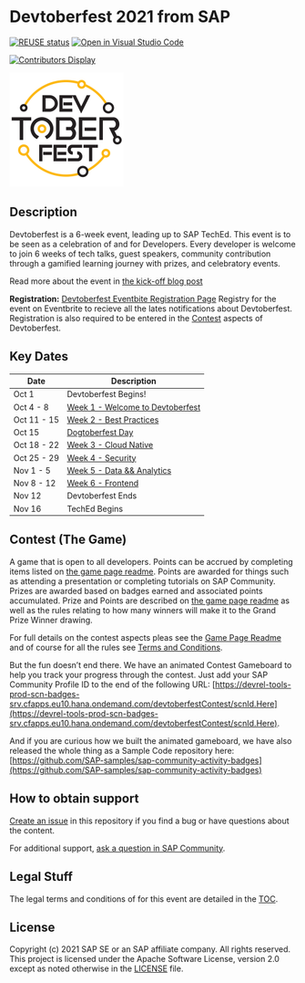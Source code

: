 # Devtoberfest 2021 from SAP
[![REUSE status](https://api.reuse.software/badge/github.com/SAP-samples/devtoberfest-2021)](https://api.reuse.software/info/github.com/SAP-samples/devtoberfest-2021)
[![Open in Visual Studio Code](https://open.vscode.dev/badges/open-in-vscode.svg)](https://open.vscode.dev/SAP-samples/devtoberfest-2021)

[![Contributors Display](https://badges.pufler.dev/contributors/SAP-samples/devtoberfest-2021?size=50&padding=5&bots=false)](https://badges.pufler.dev)

<img src="./images/Devtoberfest.jpg" width="200">

## Description

Devtoberfest is a 6-week event, leading up to SAP TechEd. This event is to be seen as a celebration of and for Developers. Every developer is welcome to join 6 weeks of tech talks, guest speakers, community contribution through a gamified learning journey with prizes, and celebratory events.

Read more about the event in [the kick-off blog post](https://blogs.sap.com/2021/09/07/devtoberfest-2021-the-developer-strikes-back/)

**Registration:** [Devtoberfest Eventbite Registration Page](https://www.eventbrite.com/e/168612930815)
Registry for the event on Eventbrite to recieve all the lates notifications about Devtoberfest.  Registration is also required to be entered in the [Contest](#contest-the-game) aspects of Devtoberfest.

## Key Dates

| Date | Description |
| ---------------- | ---------------- |
| Oct 1 | Devtoberfest Begins! |
| Oct 4 - 8 | [Week 1 - Welcome to Devtoberfest](topics/Week1_Welcome/README.md) |
| Oct 11 - 15 | [Week 2 - Best Practices](topics/Week2_Best_Practices/README.md) |
| Oct 15 | [Dogtoberfest Day](topics/Dogtoberfest/README.md) |
| Oct 18 - 22 | [Week 3 - Cloud Native](topics/Week3_Cloud_Native/README.md) |
| Oct 25 - 29 | [Week 4 - Security](topics/Week4_Security/README.md) |
| Nov 1 - 5 | [Week 5 - Data && Analytics](topics/Week5_Data/README.md) |
| Nov 8 - 12 | [Week 6 - Frontend](topics/Week6_Frontend/README.md) |
| Nov 12 | Devtoberfest Ends |
| Nov 16 | TechEd Begins


## Contest (The Game)

A game that is open to all developers.  Points can be accrued by completing items listed on [the game page readme](contest/readme.md).  Points are awarded for things such as attending a presentation or completing tutorials on SAP Community. Prizes are awarded based on badges earned and associated points accumulated.  Prize and Points are described on [the game page readme](contest/readme.md) as well as the rules relating to how many winners will make it to the Grand Prize Winner drawing.

For full details on the contest aspects pleas see the [Game Page Readme](contest/readme.md) and of course for all the rules see [Terms and Conditions](TOC.md).

But the fun doesn’t end there.  We have an animated Contest Gameboard to help you track your progress through the contest.  Just add your SAP Community Profile ID to the end of the following URL: [https://devrel-tools-prod-scn-badges-srv.cfapps.eu10.hana.ondemand.com/devtoberfestContest/scnId.Here](https://devrel-tools-prod-scn-badges-srv.cfapps.eu10.hana.ondemand.com/devtoberfestContest/scnId.Here).

And if you are curious how we built the animated gameboard, we have also released the whole thing as a Sample Code repository here: [https://github.com/SAP-samples/sap-community-activity-badges](https://github.com/SAP-samples/sap-community-activity-badges)

## How to obtain support

[Create an issue](https://github.com/SAP-samples/devtoberfest-2021/issues) in this repository if you find a bug or have questions about the content.

For additional support, [ask a question in SAP Community](https://answers.sap.com/questions/ask.html).

## Legal Stuff

The legal terms and conditions of for this event are detailed in the [TOC](TOC.md).

## License
Copyright (c) 2021 SAP SE or an SAP affiliate company. All rights reserved. This project is licensed under the Apache Software License, version 2.0 except as noted otherwise in the [LICENSE](LICENSES/Apache-2.0.txt) file.

